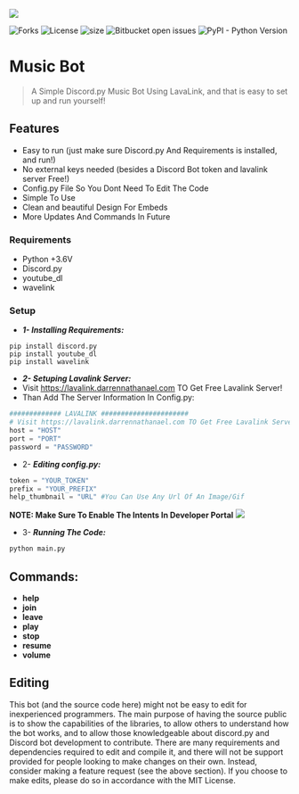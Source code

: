 ![]("https://repository-images.githubusercontent.com/307860000/93e34480-5e7d-11eb-9644-58b1688fc80a")

![Forks](https://img.shields.io/github/forks/clown83848474/Python-Music-Bot)
![License](https://img.shields.io/github/license/clown83848474/Python-Music-Bot.svg)
![size](https://img.shields.io/github/repo-size/clown83848474/Discord-Bot)
<img alt="Bitbucket open issues" src="https://img.shields.io/bitbucket/issues/clown83848474/Discord-Bot">
<img alt="PyPI - Python Version" src="https://img.shields.io/pypi/pyversions/Discord.py">

# Music Bot

> A Simple Discord.py Music Bot Using LavaLink, and that is easy to set up and run yourself!

## Features
  * Easy to run (just make sure Discord.py And Requirements is installed, and run!)
  * No external keys needed (besides a Discord Bot token and lavalink server Free!)
  * Config.py File So You Dont Need To Edit The Code
  * Simple To Use
  * Clean and beautiful Design For Embeds
  * More Updates And Commands In Future
### Requirements
  * Python +3.6V
  * Discord.py
  * youtube_dl
  * wavelink
### Setup
  * ***__1- Installing Requirements:__***
  ```
  pip install discord.py
  pip install youtube_dl
  pip install wavelink
  ```
  * ***__2- Setuping Lavalink Server:__***
  * Visit https://lavalink.darrennathanael.com TO Get Free Lavalink Server!
  * Than Add The Server Information In Config.py:
  ```py
  ############# LAVALINK ######################
  # Visit https://lavalink.darrennathanael.com TO Get Free Lavalink Server!
  host = "HOST"
  port = "PORT"
  password = "PASSWORD"
  ```
  * 2- ***__Editing config.py:__***
  ```py
  token = "YOUR_TOKEN"
  prefix = "YOUR_PREFIX"
  help_thumbnail = "URL" #You Can Use Any Url Of An Image/Gif
  ```
  **NOTE: Make Sure To Enable The Intents In Developer Portal**
  <img src="https://discordpy.readthedocs.io/en/stable/_images/discord_privileged_intents.png" >
  
  * 3- ***__Running The Code:__***
  ```sh
  python main.py
  ```
  
## Commands:
* **help**
* **join**
* **leave**
* **play**
* **stop**
* **resume**
* **volume**

## Editing
This bot (and the source code here) might not be easy to edit for inexperienced programmers. The main purpose of having the source public is to show the capabilities of the libraries, to allow others to understand how the bot works, and to allow those knowledgeable about discord.py and Discord bot development to contribute. There are many requirements and dependencies required to edit and compile it, and there will not be support provided for people looking to make changes on their own. Instead, consider making a feature request (see the above section). If you choose to make edits, please do so in accordance with the MIT License.

